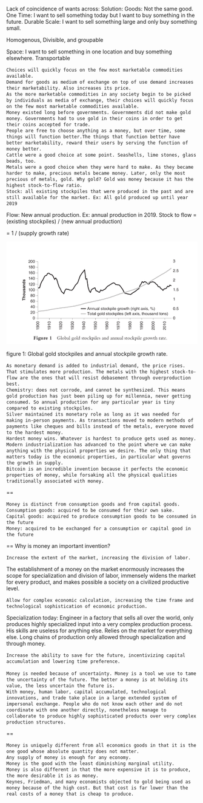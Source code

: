Lack of coincidence of wants across: 	Solution:
Goods: Not the same good. 	One
Time: I want to sell something today but I want to buy something in the future. 	Durable
Scale: I want to sell something large and only buy something small. 	

Homogenous, Divisible, and groupable

Space: I want to sell something in one location and buy something elsewhere.
	 Transportable


    Choices will quickly focus on the few most marketable commodities available.
    Demand for goods as medium of exchange on top of use demand increases their marketability. Also increases its price.
    As the more marketable commodities in any society begin to be picked by individuals as media of exchange, their choices will quickly focus on the few most marketable commodities available.
    Money existed long before governments. Governments did not make gold money. Governments had to use gold in their coins in order to get their coins accepted for trade.
    People are free to choose anything as a money, but over time, some things will function better.The things that function better have better marketability, reward their users by serving the function of money better.
    Cattle were a good choice at some point. Seashells, lime stones, glass beads, too.
    Metals were a good choice when they were hard to make. As they became harder to make, precious metals became money. Later, only the most precious of metals, gold. Why gold? Gold was money because it has the highest stock-to-flow ratio.
    Stock: all existing stockpiles that were produced in the past and are still available for the market. Ex: All gold produced up until year 2019

Flow: New annual production. Ex: annual production in 2019.
Stock to flow = (existing stockpiles) / (new annual production)

= 1 / (supply growth rate)

![](./imgs/stock-to-flow.png)

figure 1: Global gold stockpiles and annual stockpile growth rate.

    As monetary demand is added to industrial demand, the price rises. That stimulates more production. The metals with the highest stock-to-flow are the ones that will resist debasement through overproduction best.
    Chemistry: does not corrode, and cannot be synthesized. This means gold production has just been piling up for millennia, never getting consumed. So annual production for any particular year is tiny compared to existing stockpiles.
    Silver maintained its monetary role as long as it was needed for making in-person payments. As transactions moved to modern methods of payments like cheques and bills instead of the metals, everyone moved to the hardest money.
    Hardest money wins. Whatever is hardest to produce gets used as money.
    Modern industrialization has advanced to the point where we can make anything with the physical properties we desire. The only thing that matters today is the economic properties, in particular what governs the growth in supply.
    Bitcoin is an incredible invention because it perfects the economic properties of money, while forsaking all the physical qualities traditionally associated with money.

==

    Money is distinct from consumption goods and from capital goods.
    Consumption goods: acquired to be consumed for their own sake.
    Capital goods: acquired to produce consumption goods to be consumed in the future
    Money: acquired to be exchanged for a consumption or capital good in the future

==
Why is money an important invention?


    Increase the extent of the market, increasing the division of labor.

The establishment of a money on the market enormously increases the scope for specialization and division of labor, immensely widens the market for every product, and makes possible a society on a civilized productive level.

    Allow for complex economic calculation, increasing the time frame and technological sophistication of economic production.

Specialization today: Engineer in a factory that sells all over the world, only produces highly specialized input into a very complex production process. His skills are useless for anything else. Relies on the market for everything else. Long chains of production only allowed through specialization and through money.

    Increase the ability to save for the future, incentivizing capital accumulation and lowering time preference.

    Money is needed because of uncertainty. Money is a tool we use to tame the uncertainty of the future. The better a money is at holding its value, the less uncertain the future is.
    With money, human labor, capital accumulated, technological innovations, and trade take place in a large extended system of impersonal exchange. People who do not know each other and do not coordinate with one another directly, nonetheless manage to collaborate to produce highly sophisticated products over very complex production structures.

==

    Money is uniquely different from all economics goods in that it is the one good whose absolute quantity does not matter.
    Any supply of money is enough for any economy.
    Money is the good with the least diminishing marginal utility.
    Money is also different in that the more expensive it is to produce, the more desirable it is as money.
    Keynes, Friedman, and many economists objected to gold being used as money because of the high cost. But that cost is far lower than the real costs of a money that is cheap to produce.
